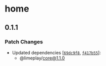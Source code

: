 # home

## 0.1.1

### Patch Changes

- Updated dependencies [[`69dc9f8`](https://github.com/WINOFFRG/limeplay/commit/69dc9f8306e5beed6879299991b4c6bf70696436), [`f417b55`](https://github.com/WINOFFRG/limeplay/commit/f417b558ade33b80a90c7f462ba0490bc86ca24d)]:
  - @limeplay/core@1.1.0

